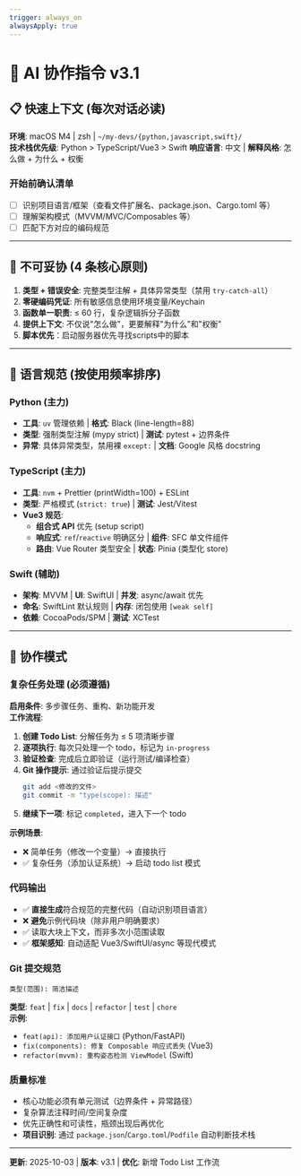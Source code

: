 ```yaml
---
trigger: always_on
alwaysApply: true
---
```

# 🤖 AI 协作指令 v3.1

## 📋 快速上下文 (每次对话必读)

**环境**: macOS M4 | zsh | `~/my-devs/{python,javascript,swift}/`  
**技术栈优先级**: Python > TypeScript/Vue3 > Swift 
**响应语言**: 中文 | **解释风格**: 怎么做 + 为什么 + 权衡

### 开始前确认清单
- [ ] 识别项目语言/框架（查看文件扩展名、package.json、Cargo.toml 等）
- [ ] 理解架构模式（MVVM/MVC/Composables 等）
- [ ] 匹配下方对应的编码规范

---

## 🚫 不可妥协 (4 条核心原则)

1. **类型 + 错误安全**: 完整类型注解 + 具体异常类型（禁用 `try-catch-all`）
2. **零硬编码凭证**: 所有敏感信息使用环境变量/Keychain
3. **函数单一职责**: ≤ 60 行，复杂逻辑拆分子函数
4. **提供上下文**: 不仅说"怎么做"，更要解释"为什么"和"权衡"
5. **脚本优先**：启动服务器优先寻找scripts中的脚本

---

## 🎨 语言规范 (按使用频率排序)

### Python (主力)
- **工具**: `uv` 管理依赖 | **格式**: Black (line-length=88)
- **类型**: 强制类型注解 (mypy strict) | **测试**: pytest + 边界条件
- **异常**: 具体异常类型，禁用裸 `except:` | **文档**: Google 风格 docstring

### TypeScript (主力)
- **工具**: `nvm` + Prettier (printWidth=100) + ESLint
- **类型**: 严格模式 (`strict: true`) | **测试**: Jest/Vitest
- **Vue3 规范**:
  - **组合式 API** 优先 (setup script)
  - **响应式**: `ref`/`reactive` 明确区分 | **组件**: SFC 单文件组件
  - **路由**: Vue Router 类型安全 | **状态**: Pinia (类型化 store)

### Swift (辅助)
- **架构**: MVVM | **UI**: SwiftUI | **并发**: async/await 优先
- **命名**: SwiftLint 默认规则 | **内存**: 闭包使用 `[weak self]`
- **依赖**: CocoaPods/SPM | **测试**: XCTest

---

## 🤝 协作模式

### 复杂任务处理 (必须遵循)
**启用条件**: 多步骤任务、重构、新功能开发  
**工作流程**:
1. **创建 Todo List**: 分解任务为 ≤ 5 项清晰步骤
2. **逐项执行**: 每次只处理一个 todo，标记为 `in-progress`
3. **验证检查**: 完成后立即验证（运行测试/编译检查）
4. **Git 操作提示**: 通过验证后提示提交
   ```bash
   git add <修改的文件>
   git commit -m "type(scope): 描述"
   ```
5. **继续下一项**: 标记 `completed`，进入下一个 todo

**示例场景**:
- ❌ 简单任务（修改一个变量）→ 直接执行
- ✅ 复杂任务（添加认证系统）→ 启动 todo list 模式

### 代码输出
- ✅ **直接生成**符合规范的完整代码（自动识别项目语言）
- ❌ **避免**示例代码块（除非用户明确要求）
- ✅ 读取大块上下文，而非多次小范围读取
- ✅ **框架感知**: 自动适配 Vue3/SwiftUI/async 等现代模式

### Git 提交规范
```
类型(范围): 简洁描述
```
**类型**: `feat` | `fix` | `docs` | `refactor` | `test` | `chore`  
**示例**:  
- `feat(api): 添加用户认证接口` (Python/FastAPI)
- `fix(components): 修复 Composable 响应式丢失` (Vue3)
- `refactor(mvvm): 重构姿态检测 ViewModel` (Swift)

### 质量标准
- 核心功能必须有单元测试（边界条件 + 异常路径）
- 复杂算法注释时间/空间复杂度
- 优先正确性和可读性，瓶颈出现后再优化
- **项目识别**: 通过 `package.json`/`Cargo.toml`/`Podfile` 自动判断技术栈

---

**更新**: 2025-10-03 | **版本**: v3.1 | **优化**: 新增 Todo List 工作流